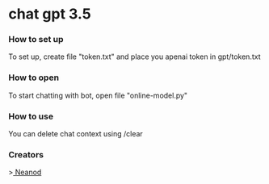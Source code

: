 # chat gpt 3.5
<h3>How to set up</h3>
To set up, create file "token.txt" and place you apenai token in gpt/token.txt
<h3>How to open</h3>
To start chatting with bot, open file "online-model.py"
<h3>How to use</h3>
You can delete chat context using /clear
<h3>Creators</h3>
><a href = "https://github.com/azaz-azaz"> Neanod </a><br>